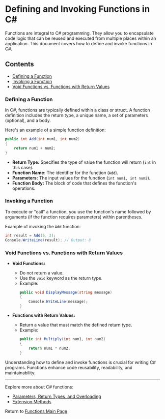# Defining and Invoking Functions in C#

Functions are integral to C# programming. They allow you to encapsulate code logic that can be reused and executed from multiple places within an application. This document covers how to define and invoke functions in C#.

## Contents

- [Defining a Function](#defining-a-function)
- [Invoking a Function](#invoking-a-function)
- [Void Functions vs. Functions with Return Values](#void-functions-vs-functions-with-return-values)

### Defining a Function

In C#, functions are typically defined within a class or struct. A function definition includes the return type, a unique name, a set of parameters (optional), and a body.

Here's an example of a simple function definition:

```csharp
public int Add(int num1, int num2)
{
    return num1 + num2;
}
```

- **Return Type:** Specifies the type of value the function will return (`int` in this case).
- **Function Name:** The identifier for the function (`Add`).
- **Parameters:** The input values for the function (`int num1, int num2`).
- **Function Body:** The block of code that defines the function's operations.

### Invoking a Function

To execute or "call" a function, you use the function's name followed by arguments (if the function requires parameters) within parentheses.

Example of invoking the `Add` function:

```csharp
int result = Add(5, 3);
Console.WriteLine(result); // Output: 8
```

### Void Functions vs. Functions with Return Values

- **Void Functions:**
  - Do not return a value.
  - Use the `void` keyword as the return type.
  - Example:
    ```csharp
    public void DisplayMessage(string message)
    {
        Console.WriteLine(message);
    }
    ```

- **Functions with Return Values:**
  - Return a value that must match the defined return type.
  - Example:
    ```csharp
    public int Multiply(int num1, int num2)
    {
        return num1 * num2;
    }
    ```

Understanding how to define and invoke functions is crucial for writing C# programs. Functions enhance code reusability, readability, and maintainability.

---

Explore more about C# functions:
- [Parameters, Return Types, and Overloading](./Parameters_ReturnTypes_Overloading.md)
- [Extension Methods](./Extension_Methods.md)

Return to [Functions Main Page](./README.md)
